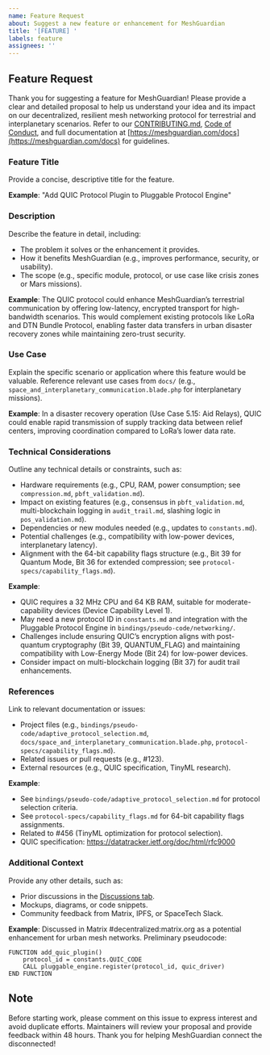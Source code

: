 ```yaml
---
name: Feature Request
about: Suggest a new feature or enhancement for MeshGuardian
title: '[FEATURE] '
labels: feature
assignees: ''
---
```


## Feature Request

Thank you for suggesting a feature for MeshGuardian! Please provide a clear and detailed proposal to help us understand your idea and its impact on our decentralized, resilient mesh networking protocol for terrestrial and interplanetary scenarios. Refer to our [CONTRIBUTING.md](../CONTRIBUTING.md), [Code of Conduct](../CODE_OF_CONDUCT.md), and full documentation at [https://meshguardian.com/docs](https://meshguardian.com/docs) for guidelines.

### Feature Title
Provide a concise, descriptive title for the feature.

**Example**: "Add QUIC Protocol Plugin to Pluggable Protocol Engine"

### Description
Describe the feature in detail, including:
- The problem it solves or the enhancement it provides.
- How it benefits MeshGuardian (e.g., improves performance, security, or usability).
- The scope (e.g., specific module, protocol, or use case like crisis zones or Mars missions).

**Example**: 
The QUIC protocol could enhance MeshGuardian’s terrestrial communication by offering low-latency, encrypted transport for high-bandwidth scenarios. This would complement existing protocols like LoRa and DTN Bundle Protocol, enabling faster data transfers in urban disaster recovery zones while maintaining zero-trust security.

### Use Case
Explain the specific scenario or application where this feature would be valuable. Reference relevant use cases from `docs/` (e.g., `space_and_interplanetary_communication.blade.php` for interplanetary missions).

**Example**: 
In a disaster recovery operation (Use Case 5.15: Aid Relays), QUIC could enable rapid transmission of supply tracking data between relief centers, improving coordination compared to LoRa’s lower data rate.

### Technical Considerations
Outline any technical details or constraints, such as:
- Hardware requirements (e.g., CPU, RAM, power consumption; see `compression.md`, `pbft_validation.md`).
- Impact on existing features (e.g., consensus in `pbft_validation.md`, multi-blockchain logging in `audit_trail.md`, slashing logic in `pos_validation.md`).
- Dependencies or new modules needed (e.g., updates to `constants.md`).
- Potential challenges (e.g., compatibility with low-power devices, interplanetary latency).
- Alignment with the 64-bit capability flags structure (e.g., Bit 39 for Quantum Mode, Bit 36 for extended compression; see `protocol-specs/capability_flags.md`).

**Example**: 
- QUIC requires a 32 MHz CPU and 64 KB RAM, suitable for moderate-capability devices (Device Capability Level 1).
- May need a new protocol ID in `constants.md` and integration with the Pluggable Protocol Engine in `bindings/pseudo-code/networking/`.
- Challenges include ensuring QUIC’s encryption aligns with post-quantum cryptography (Bit 39, QUANTUM_FLAG) and maintaining compatibility with Low-Energy Mode (Bit 24) for low-power devices.
- Consider impact on multi-blockchain logging (Bit 37) for audit trail enhancements.

### References
Link to relevant documentation or issues:
- Project files (e.g., `bindings/pseudo-code/adaptive_protocol_selection.md`, `docs/space_and_interplanetary_communication.blade.php`, `protocol-specs/capability_flags.md`).
- Related issues or pull requests (e.g., #123).
- External resources (e.g., QUIC specification, TinyML research).

**Example**: 
- See `bindings/pseudo-code/adaptive_protocol_selection.md` for protocol selection criteria.
- See `protocol-specs/capability_flags.md` for 64-bit capability flags assignments.
- Related to #456 (TinyML optimization for protocol selection).
- QUIC specification: https://datatracker.ietf.org/doc/html/rfc9000

### Additional Context
Provide any other details, such as:
- Prior discussions in the [Discussions tab](https://github.com/macleen/meshguardian/discussions).
- Mockups, diagrams, or code snippets.
- Community feedback from Matrix, IPFS, or SpaceTech Slack.

**Example**: 
Discussed in Matrix #decentralized:matrix.org as a potential enhancement for urban mesh networks. Preliminary pseudocode:
```pseudo-code
FUNCTION add_quic_plugin()
    protocol_id = constants.QUIC_CODE
    CALL pluggable_engine.register(protocol_id, quic_driver)
END FUNCTION
```

## Note
Before starting work, please comment on this issue to express interest and avoid duplicate efforts. Maintainers will review your proposal and provide feedback within 48 hours. Thank you for helping MeshGuardian connect the disconnected!